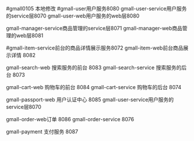 #gmall0105 本地修改
#gmall-user用户服务8080
gmall-user-service用户服务的service层8070
gmall-user-web用户服务的web层8080

gmall-manager-service商品管理的service层8071
gmall-manager-web商品管理的web层8081

#gmall-item-service前台的商品详情展示服务8072
gmall-item-web前台商品展示详情  8082   

gmall-search-web 搜索服务的前台 8083
gmall-search-service 搜索服务的后台 8073


gmall-cart-web 购物车的前台 8084
gmall-cart-service 购物车的后台 8074

gmall-passport-web 用户认证中心 8085
gmall-user-service用户服务的service层8070

gmall-order-web订单 8086
gmall-order-service 8076

gmall-payment 支付服务 8087
